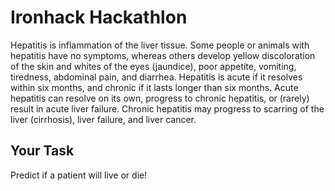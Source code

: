 # Ironhack Hackathlon

Hepatitis is inflammation of the liver tissue. Some people or animals with hepatitis have no symptoms,
whereas others develop yellow discoloration of the skin and whites of the eyes (jaundice), poor appetite,
vomiting, tiredness, abdominal pain, and diarrhea.
Hepatitis is acute if it resolves within six months, and chronic if it lasts longer than six months.
Acute hepatitis can resolve on its own, progress to chronic hepatitis, or (rarely) result in acute liver failure.
Chronic hepatitis may progress to scarring of the liver (cirrhosis), liver failure, and liver cancer.

## Your Task

Predict if a patient will live or die!

